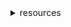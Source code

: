 <details>
<summary>resources</summary>
  
* http://patorjk.com/
* http://www.lihaoyi.com/post/BuildyourownCommandLinewithANSIescapecodes.html

</details>
